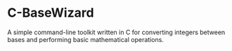 # C-BaseWizard
A simple command-line toolkit written in C for converting integers between bases and performing basic mathematical operations.
